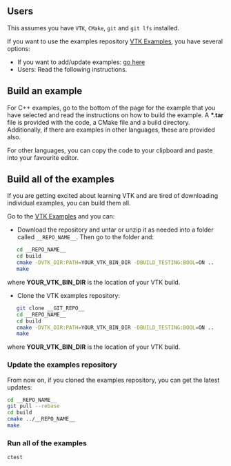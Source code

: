 ## Users

This assumes you have `VTK`, `CMake`, `git` and `git lfs` installed.

If you want to use the examples repository [VTK Examples](__SITE_REPOSITORY__), you have several options:

- If you want to add/update examples: [go here](../ForDevelopers)
- Users: Read the following instructions.

## Build an example

For C++ examples, go to the bottom of the page for the example that you have selected and read the instructions on how to build the example. A **\*.tar** file is provided with the code, a CMake file and a build directory. Additionally, if there are examples in other languages, these are provided also.

For other languages, you can copy the code to your clipboard and paste into your favourite editor.

## Build all of the examples

If you are getting excited about learning VTK and are tired of
downloading individual examples, you can build them all.

Go to the [VTK Examples](__SITE_REPOSITORY__) and you can: 

- Download the repository and untar or unzip it as needed into a folder called `__REPO_NAME__`. Then go to the folder and:

``` bash
   cd __REPO_NAME__
   cd build
   cmake -DVTK_DIR:PATH=YOUR_VTK_BIN_DIR -DBUILD_TESTING:BOOL=ON ..
   make
```

   where **YOUR_VTK_BIN_DIR** is the location of your VTK build.

- Clone the VTK examples repository:

``` bash
   git clone __GIT_REPO__
   cd __REPO_NAME__
   cd build
   cmake -DVTK_DIR:PATH=YOUR_VTK_BIN_DIR -DBUILD_TESTING:BOOL=ON ..
   make
```

   where **YOUR_VTK_BIN_DIR** is the location of your VTK build.

### Update the examples repository

From now on, if you cloned the examples repository, you can get the latest updates:

``` bash
cd __REPO_NAME__
git pull --rebase
cd build
cmake ../__REPO_NAME__
make
```

### Run all of the examples

``` bash
ctest
```
